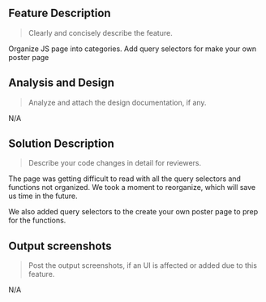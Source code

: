 ## Feature Description
>Clearly and concisely describe the feature.

Organize JS page into categories.
Add query selectors for make your own poster page

## Analysis and Design
>Analyze and attach the design documentation, if any.

N/A

## Solution Description
>Describe your code changes in detail for reviewers.

The page was getting difficult to read with all the query selectors and functions not organized. We took a moment to reorganize, which will save us time in the future.

We also added query selectors to the create your own poster page to prep for the functions.

## Output screenshots
>Post the output screenshots, if an UI is affected or added due to this feature.

N/A
